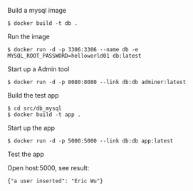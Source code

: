 Build a mysql image   

    $ docker build -t db .
    

Run the image

    $ docker run -d -p 3306:3306 --name db -e MYSQL_ROOT_PASSWORD=helloworld01 db:latest
    

Start up a Admin tool

    $ docker run -d -p 8080:8080 --link db:db adminer:latest
    
Build the test app

    $ cd src/db_mysql
    $ docker build -t app .
    
Start up the app

    $ docker run -d -p 5000:5000 --link db:db app:latest
    
Test the app

   Open host:5000, see result: 
   
    {"a user inserted": "Eric Wu"}
